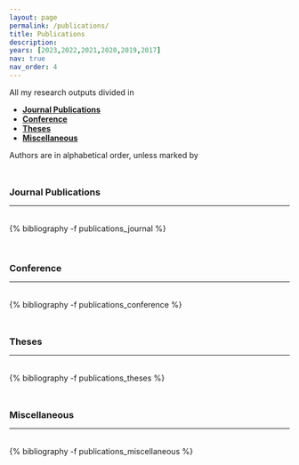 ```yaml
---
layout: page
permalink: /publications/
title: Publications
description: 
years: [2023,2022,2021,2020,2019,2017]
nav: true
nav_order: 4
---
```

<!-- _pages/publications.md -->



<p> 
All my research outputs divided in 
</p>


<p>
<ul>
    <li><a href="#journal"><b>Journal Publications</b></a></li>
    <li><a href="#conference"><b>Conference</b></a></li>
    <li><a href="#theses"><b>Theses</b></a></li>
    <li><a href="#miscellaneous"><b>Miscellaneous</b></a></li>
</ul>
</p>


<p>
Authors are in alphabetical order, unless marked by <i class="fas fa-hashtag" style="font-size: 0.9em;"></i>
</p>



<div class="publications">

<a id="journal"><h3 style="margin-top: 3rem; margin-bottom: 0.3rem;"><b>Journal Publications</b></h3></a>
<hr style="color: var(--global-text-color); height: 1px; margin-bottom: 2rem;">
{% bibliography -f publications_journal %}

<a id="conference"><h3 style="margin-top: 3.3rem; margin-bottom: 0.3rem;"><b>Conference</b></h3></a> 
<hr style="color: var(--global-text-color); height: 1px; margin-bottom: 2rem;">
{% bibliography -f publications_conference %}

<a id="theses"><h3 style="margin-top: 3rem; margin-bottom: 0.3rem;"><b>Theses</b></h3></a>
<hr style="color: var(--global-text-color); height: 1px; margin-bottom: 2rem;">
{% bibliography -f publications_theses %}


<a id="miscellaneous"><h3 style="margin-top: 3rem; margin-bottom: 0.3rem;"><b>Miscellaneous</b></h3></a>
<hr style="color: var(--global-text-color); height: 1px; margin-bottom: 2rem;">
{% bibliography -f publications_miscellaneous %}

</div>


